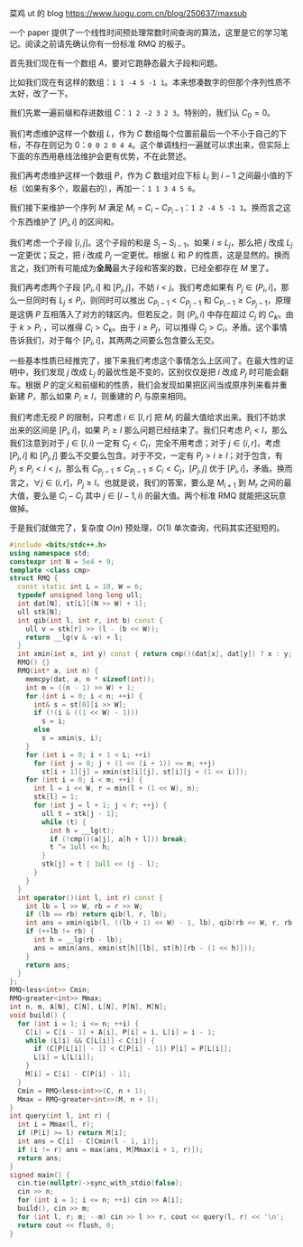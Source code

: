 菜鸡 ut 的 blog <https://www.luogu.com.cn/blog/250637/maxsub>

一个 paper 提供了一个线性时间预处理常数时间查询的算法，这里是它的学习笔记。阅读之前请先确认你有一份标准 RMQ 的板子。

首先我们现在有一个数组 $A$，要对它跑静态最大子段和问题。

比如我们现在有这样的数组：`1 1 -4 5 -1 1`。本来想凑数字的但那个序列性质不太好，改了一下。

我们先累一遍前缀和存进数组 $C$：`1 2 -2 3 2 3`。特别的，我们认 $C_0=0$。

我们考虑维护这样一个数组 $L$，作为 $C$ 数组每个位置前最后一个不小于自己的下标，不存在则记为 0：`0 0 2 0 4 4`。这个单调栈扫一遍就可以求出来，但实际上下面的东西用悬线法维护会更有优势，不在此赘述。

我们再考虑维护这样一个数组 $P$，作为 $C$ 数组对应下标 $L_i$ 到 $i-1$ 之间最小值的下标（如果有多个，取最右的），再加一：`1 1 3 4 5 6`。

我们接下来维护一个序列 $M$ 满足 $M_i=C_i-C_{P_i-1}$：`1 2 -4 5 -1 1`。换而言之这个东西维护了 $[P_i,i]$ 的区间和。

我们考虑一个子段 $[i,j]$。这个子段的和是 $S_j-S_{i-1}$。如果 $i\le L_j$，那么把 $j$ 改成 $L_j$ 一定更优；反之，把 $i$ 改成 $P_j$ 一定更优。根据 $L$ 和 $P$ 的性质，这是显然的。换而言之，我们所有可能成为**全局**最大子段和答案的数，已经全都存在 $M$ 里了。

我们再考虑两个子段 $[P_i,i]$ 和 $[P_j,j]$，不妨 $i\lt j$。我们考虑如果有 $P_j\in(P_i,i]$，那么一旦同时有 $L_j\le P_i$，则同时可以推出 $C_{P_i-1}\lt C_{P_j-1}$ 和 $C_{P_i-1}\ge C_{P_j-1}$，原理是这俩 $P$ 互相落入了对方的辖区内。但若反之，则 $(P_i,i)$ 中存在超过 $C_j$ 的 $C_k$。由于 $k>P_i$ ，可以推得 $C_i\gt C_k$。由于 $i\ge P_j$，可以推得 $C_j\gt C_i$，矛盾。这个事情告诉我们，对于每个 $[P_i,i]$，其两两之间要么包含要么无交。

一些基本性质已经推完了，接下来我们考虑这个事情怎么上区间了。在最大性的证明中，我们发现 $j$ 改成 $L_j$ 的最优性是不变的，区别仅仅是把 $i$ 改成 $P_j$ 时可能会翻车。根据 $P$ 的定义和前缀和的性质，我们会发现如果把区间当成原序列来看并重新建 $P$，那么如果 $P_i\ge l$，则重建的 $P_i$ 与原来相同。

我们考虑无视 $P$ 的限制，只考虑 $i\in[l,r]$ 把 $M_i$ 的最大值给求出来。我们不妨求出来的区间是 $[P_i,i]$，如果 $P_i\ge l$ 那么问题已经结束了。我们只考虑 $P_i\lt l$，那么我们注意到对于 $j\in[l,i)$ 一定有 $C_j\lt C_i$，完全不用考虑；对于 $j\in(i,r]$，考虑 $[P_i,i]$ 和 $[P_j,j]$ 要么不交要么包含。对于不交，一定有 $P_j\gt i\ge l$；对于包含，有 $P_j\le P_i\lt i\lt j$，那么有 $C_{P_j-1}\le C_{P_i-1}\le C_i\lt C_j$，$[P_j,j]$ 优于 $[P_i,i]$，矛盾。换而言之，$\forall j\in(i,r]$，$P_j\ge l$。也就是说，我们的答案，要么是 $M_{i+1}$ 到 $M_r$ 之间的最大值，要么是 $C_i-C_j$ 其中 $j\in[l-1,i)$ 的最大值。两个标准 RMQ 就能把这玩意做掉。

于是我们就做完了，复杂度 $O(n)$ 预处理，$O(1)$ 单次查询，代码其实还挺短的。

```cpp
#include <bits/stdc++.h>
using namespace std;
constexpr int N = 5e4 + 9;
template <class cmp>
struct RMQ {
  const static int L = 10, W = 6;
  typedef unsigned long long ull;
  int dat[N], st[L][(N >> W) + 1];
  ull stk[N];
  int qib(int l, int r, int b) const {
    ull v = stk[r] >> (l - (b << W));
    return __lg(v & -v) + l;
  }
  int xmin(int x, int y) const { return cmp()(dat[x], dat[y]) ? x : y; }
  RMQ() {}
  RMQ(int* a, int n) {
    memcpy(dat, a, n * sizeof(int));
    int m = ((n - 1) >> W) + 1;
    for (int i = 0; i < n; ++i) {
      int& s = st[0][i >> W];
      if (!(i & ((1 << W) - 1)))
        s = i;
      else
        s = xmin(s, i);
    }
    for (int i = 0; i + 1 < L; ++i)
      for (int j = 0; j + (1 << (i + 1)) <= m; ++j)
        st[i + 1][j] = xmin(st[i][j], st[i][j + (1 << i)]);
    for (int i = 0; i < m; ++i) {
      int l = i << W, r = min(l + (1 << W), n);
      stk[l] = 1;
      for (int j = l + 1; j < r; ++j) {
        ull t = stk[j - 1];
        while (t) {
          int h = __lg(t);
          if (!cmp()(a[j], a[h + l])) break;
          t ^= 1ull << h;
        }
        stk[j] = t | 1ull << (j - l);
      }
    }
  }
  int operator()(int l, int r) const {
    int lb = l >> W, rb = r >> W;
    if (lb == rb) return qib(l, r, lb);
    int ans = xmin(qib(l, ((lb + 1) << W) - 1, lb), qib(rb << W, r, rb));
    if (++lb != rb) {
      int h = __lg(rb - lb);
      ans = xmin(ans, xmin(st[h][lb], st[h][rb - (1 << h)]));
    }
    return ans;
  }
};
RMQ<less<int>> Cmin;
RMQ<greater<int>> Mmax;
int n, m, A[N], C[N], L[N], P[N], M[N];
void build() {
  for (int i = 1; i <= n; ++i) {
    C[i] = C[i - 1] + A[i], P[i] = i, L[i] = i - 1;
    while (L[i] && C[L[i]] < C[i]) {
      if (C[P[L[i]] - 1] < C[P[i] - 1]) P[i] = P[L[i]];
      L[i] = L[L[i]];
    }
    M[i] = C[i] - C[P[i] - 1];
  }
  Cmin = RMQ<less<int>>(C, n + 1);
  Mmax = RMQ<greater<int>>(M, n + 1);
}
int query(int l, int r) {
  int i = Mmax(l, r);
  if (P[i] >= l) return M[i];
  int ans = C[i] - C[Cmin(l - 1, i)];
  if (i != r) ans = max(ans, M[Mmax(i + 1, r)]);
  return ans;
}
signed main() {
  cin.tie(nullptr)->sync_with_stdio(false);
  cin >> n;
  for (int i = 1; i <= n; ++i) cin >> A[i];
  build(), cin >> m;
  for (int l, r; m; --m) cin >> l >> r, cout << query(l, r) << '\n';
  return cout << flush, 0;
}
```
